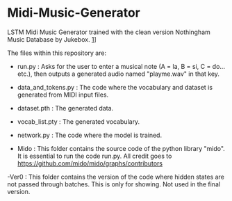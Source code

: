 # Midi-Music-Generator
LSTM Midi Music Generator trained with the clean version Nothingham Music Database by Jukebox. [1](https://github.com/jukedeck/nottingham-dataset)]

The files within this repository are:

- run.py : Asks for the user to enter a musical note (A = la, B = si, C = do... etc.), then outputs a generated audio named "playme.wav" in that key.

- data_and_tokens.py : The code where the vocabulary and dataset is generated from MIDI input files.

- dataset.pth : The generated data.

- vocab_list.pty : The generated vocabulary.

- network.py : The code where the model is trained.

- Mido : This folder contains the source code of the python library "mido". It is essential to run the code run.py. All credit goes to https://github.com/mido/mido/graphs/contributors

-Ver0 : This folder contains the version of the code where hidden states are not passed through batches. This is only for showing. Not used in the final version.
